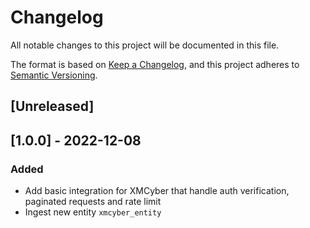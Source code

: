 # Changelog

All notable changes to this project will be documented in this file.

The format is based on [Keep a Changelog](https://keepachangelog.com/en/1.0.0/),
and this project adheres to
[Semantic Versioning](https://semver.org/spec/v2.0.0.html).

## [Unreleased]

## [1.0.0] - 2022-12-08

### Added

- Add basic integration for XMCyber that handle auth verification, paginated
  requests and rate limit
- Ingest new entity `xmcyber_entity`
